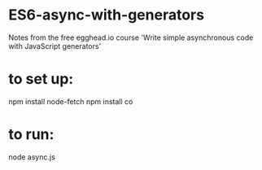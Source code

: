 # ES6-async-with-generators
Notes from the free egghead.io course
'Write simple asynchronous code with JavaScript generators'

# to set up:
npm install node-fetch
npm install co

# to run:
node async.js
